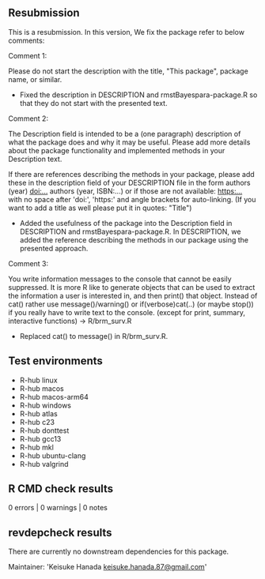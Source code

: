 ## Resubmission
This is a resubmission. In this version, We fix the package refer to below comments:

Comment 1: 

Please do not start the description with the title, "This package", package name, or similar.

* Fixed the description in DESCRIPTION and rmstBayespara-package.R so that they do not start with the presented text.

Comment 2: 

The Description field is intended to be a (one paragraph) description of what the package does and why it may be useful. Please add more details about the package functionality and implemented methods in your Description text.

If there are references describing the methods in your package, please add these in the description field of your DESCRIPTION file in the form authors (year) <doi:...> authors (year, ISBN:...) or if those are not available: <https:...> with no space after 'doi:', 'https:' and angle brackets for auto-linking. (If you want to add a title as well please put it in
quotes: "Title")

* Added the usefulness of the package into the Description field in DESCRIPTION and rmstBayespara-package.R. In DESCRIPTION,
  we added the reference describing the methods in our package using the presented approach.


Comment 3:

You write information messages to the console that cannot be easily suppressed.
It is more R like to generate objects that can be used to extract the information a user is interested in, and then print() that object. 
Instead of cat() rather use message()/warning() or if(verbose)cat(..) (or maybe stop()) if you really have to write text to the console. 
(except for print, summary, interactive functions) -> R/brm_surv.R

* Replaced cat() to message() in R/brm_surv.R.


## Test environments
- R-hub linux
- R-hub macos
- R-hub macos-arm64
- R-hub windows
- R-hub atlas
- R-hub c23
- R-hub donttest
- R-hub gcc13
- R-hub mkl
- R-hub ubuntu-clang
- R-hub valgrind

## R CMD check results
0 errors | 0 warnings | 0 notes

## revdepcheck results
There are currently no downstream dependencies for this package.


Maintainer: 'Keisuke Hanada <keisuke.hanada.87@gmail.com>'

